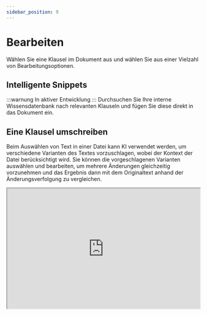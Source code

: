 ```yaml
---
sidebar_position: 9
---
```


# Bearbeiten

Wählen Sie eine Klausel im Dokument aus und wählen Sie aus einer Vielzahl von Bearbeitungsoptionen.

## Intelligente Snippets

:::warnung In aktiver Entwicklung
:::
Durchsuchen Sie Ihre interne Wissensdatenbank nach relevanten Klauseln und fügen Sie
diese direkt in das Dokument ein.

## Eine Klausel umschreiben

Beim Auswählen von Text in einer Datei kann KI verwendet werden, um verschiedene
Varianten des Textes vorzuschlagen, wobei der Kontext der Datei berücksichtigt wird.
Sie können die vorgeschlagenen Varianten auswählen und bearbeiten, um mehrere
Änderungen gleichzeitig vorzunehmen und das Ergebnis dann mit dem Originaltext anhand
der Änderungsverfolgung zu vergleichen.

<iframe
  width="100%"
  height="315"
  src="https://www.youtube.com/embed/VnUUYtp81EU"
  title="YouTube video player"
  allow="accelerometer; autoplay; clipboard-write; encrypted-media; gyroscope; picture-in-picture"
  allowFullScreen
/>

## Übersetzung

Übersetzen Sie Text von einer Sprache in eine andere mithilfe verschiedener
Übersetzungsanbieter.

## Eine Signaturzeile einfügen

Speichern und fügen Sie häufig verwendete Signaturblöcke in das Dokument ein. Wir
bieten mehrere Standardvorlagen an, um Ihnen den Einstieg zu erleichtern. Sie können
jedoch auch eigene erstellen und mit Ihrem Team teilen.

<iframe
  width="100%"
  height="315"
  src="https://www.youtube.com/embed/Yf86Bkq489g"
  title="YouTube video player"
  allow="accelerometer; autoplay; clipboard-write; encrypted-media; gyroscope; picture-in-picture"
  allowFullScreen
/>
